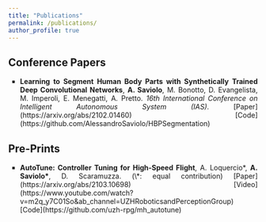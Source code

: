 ```yaml
---
title: "Publications"
permalink: /publications/
author_profile: true
---
```

<div style="text-align: justify">
  
<!---
## Journal Papers:
-->

## Conference Papers

<ul style="list-style-type:square">
  <li><b>Learning to Segment Human Body Parts with Synthetically Trained Deep Convolutional Networks</b>, <b>A. Saviolo</b>, M. Bonotto, D. Evangelista, M. Imperoli, E. Menegatti, A. Pretto. <i>16th International Conference on Intelligent Autonomous System (IAS)</i>. [Paper](https://arxiv.org/abs/2102.01460) [Code](https://github.com/AlessandroSaviolo/HBPSegmentation)</li>
</ul>

## Pre-Prints

<ul style="list-style-type:square">
  <li><b>AutoTune: Controller Tuning for High-Speed Flight</b>, A. Loquercio*, <b>A. Saviolo*</b>, D. Scaramuzza. (\*: equal contribution) [Paper](https://arxiv.org/abs/2103.10698) [Video](https://www.youtube.com/watch?v=m2q_y7C01So&ab_channel=UZHRoboticsandPerceptionGroup) [Code](https://github.com/uzh-rpg/mh_autotune)</li>
</ul>


<!---
## Workshop papers:
-->

</div>
